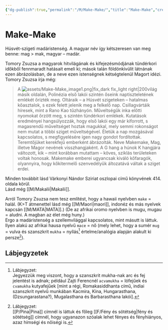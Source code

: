 ```yaml
---
{"dg-publish":true,"permalink":"/M/Make-Make/","title":"Make-Make","created":"2024-05-11T04:13","updated":"2025-09-24T13:57"}
---
```



# Make-Make

Húsvét-szigeti madáristenség. A magyar név így kétszeresen van meg benne: mag > mak, magyar – madár.  

Tomory Zsuzsa a magyarok hitvilágának és kifejezésmódjának tündérkori időkből fennmaradt hatásait emeli ki; mások talán földönkívülit látnának ezen ábrázolásban, de a neve ezen istenségnek kétségtelenül Magort idézi.  
Tomory Zsuzsa írja még:  
> A ![assets/Make-Make_image1.png|fix_dark fix_light right|200](/img/user/M/assets/Make-Make_image1.png)világ másik oldalán, Polinézia első lakói szintén őseink naptiszteletének emlékét őrizték meg. Oltáraik – a Húsvét szigeteken – hatalmas kőasztalok, s ezek felett jelenik meg a felkelő nap. Csillagvártáik híresek, mint a Rano Kao tűzhányón. Műveltségűk inka előtti nyomokat őrzött meg, s szintén tündérkori emlékek. Kutatások eredményei hangsúlyozzák, hogy első lakói egy már kiforrott, s magasrendű műveltséget hoztak magukkal, mely semmi rokonságot nem mutat a többi sziget műveltségével. Életük a nap mozgásával kapcsolatos, s megfigyelésére igen nagy gondot fordítottak. Teremtőjüket kerekfejű emberként ábrázolták. Neve Makemake, Mag, illetve Magor nevének visszhangjaként. A G hang a húnok K hangjára változott, kik – mint korábban mutattam – köves, sziklás területeken voltak honosak. Makemake emberei ugyancsak kiváló kőfaragók, olyannyira, hogy kőkitermelő szenvedélyük áltozatává váltak a sziget erdei.  

Minden továbbit lásd Várkonyi Nándor Sziriat oszlopai című könyvének 414. oldala körül.  
Lásd még [[M/Makalii\|Makalii]].  

Arról Tomory Zsuzsa nem tesz említést, hogy a hawaii nyelvben `make` = halál. (K>T átmenettel lásd még [[M/Maori\|maori]], indonéz és más nyelvek kapcsán [[M/MATA\|MATA]].) (De az afrikai oromo nyelvben is mugu, mugau = aludni. A magban az élet még huny.)  
Ergo a madáristenség a szellemvilággal kapcsolatos, mint másutt is láttuk.  
Ilyen alakú az afrikai hausa nyelvű `mace` = nő (mely lehet, hogy a sumér `mug` = vulva és szanszkrit `mukha` = nyílás[^1] értelme/analógia alapján alakult ki persze[^2]).  

## Lábjegyzetek

[^1]: Lábjegyzet:  
Jegyezzük meg viszont, hogy a szanszkrit mukha-nak arc és fej jelentést is adnak; például Zajti Ferencnél `acvamukha` = lófejűek és `cvamukha` kutyafejűek \[mint a régi, Romakasiddhanta című, indiai szanszkrit nyelvű munkában Kacmira, Kína, Hungarasthana, (Dzsungarastana?), Mugalasthana és Barbarasthana lakói\].  

[^2]: Lábjegyzet:  
[[P/Pina\|Pina]] címnél is láttuk és főleg [[F/Fény és sötétség\|fény és sötétség]] címnél, hogy ugyanazon szóalak lehet fényes és fényhiányos, azaz hímségi és nőiségi is.  